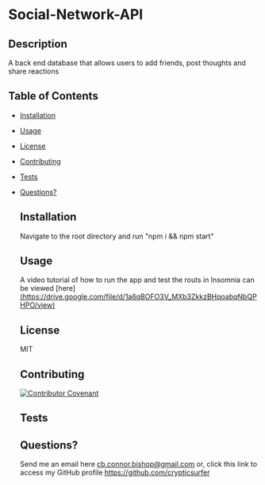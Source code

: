 # Social-Network-API

 ## Description
  A back end database that allows users to add friends, post thoughts and share reactions
  ## Table of Contents
  - [Installation](#installation)
- [Usage](#usage)
- [License](#license)
- [Contributing](#contributing)
- [Tests](#tests)
- [Questions?](#questions)
  ## Installation
  Navigate to the root directory and run "npm i && npm start"
  ## Usage
  A video tutorial of how to run the app and test the routs in Insomnia can be viewed [here][(https://drive.google.com/file/d/1a6qBOFO3V_MXb3ZkkzBHqoabqNbQPHPO/view)](https://watch.screencastify.com/v/dPayG5bbeCpimqu06DVR)
  ## License
  MIT
  
  ## Contributing
  
  [![Contributor Covenant](https://img.shields.io/badge/Contributor%20Covenant-2.1-4baaaa.svg)](./assets/code_of_conduct.md)
  ## Tests
  
  ## Questions?
  Send me an email here cb.connor.bishop@gmail.com or, click this link to access my GitHub profile https://github.com/crypticsurfer
